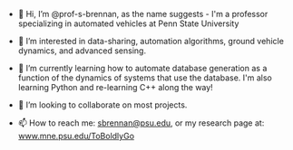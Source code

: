 - 👋 Hi, I’m @prof-s-brennan, as the name suggests - I'm a professor specializing in automated vehicles at Penn State University

- 👀 I’m interested in data-sharing, automation algorithms, ground vehicle dynamics, and advanced sensing.

- 🌱 I’m currently learning how to automate database generation as a function of the dynamics of systems that use the database. I'm also learning Python and re-learning C++ along the way!

- 💞️ I’m looking to collaborate on most projects.

- 📫 How to reach me: sbrennan@psu.edu, or my research page at: www.mne.psu.edu/ToBoldlyGo

<!---
prof-s-brennan/prof-s-brennan is a ✨ special ✨ repository because its `README.md` (this file) appears on your GitHub profile.
You can click the Preview link to take a look at your changes.
--->
